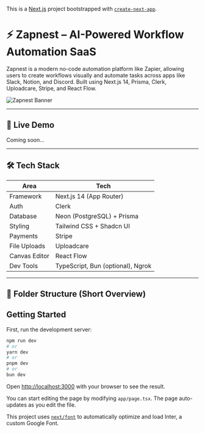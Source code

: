 This is a [Next.js](https://nextjs.org/) project bootstrapped with [`create-next-app`](https://github.com/vercel/next.js/tree/canary/packages/create-next-app).
# ⚡ Zapnest – AI-Powered Workflow Automation SaaS

Zapnest is a modern no-code automation platform like Zapier, allowing users to create workflows visually and automate tasks across apps like Slack, Notion, and Discord. Built using Next.js 14, Prisma, Clerk, Uploadcare, Stripe, and React Flow.

![Zapnest Banner](./public/banner.png)

---

## 🚀 Live Demo

Coming soon...

---

## 🛠️ Tech Stack

| Area          | Tech                           |
|---------------|--------------------------------|
| Framework     | Next.js 14 (App Router)        |
| Auth          | Clerk                          |
| Database      | Neon (PostgreSQL) + Prisma     |
| Styling       | Tailwind CSS + Shadcn UI       |
| Payments      | Stripe                         |
| File Uploads  | Uploadcare                     |
| Canvas Editor | React Flow                     |
| Dev Tools     | TypeScript, Bun (optional), Ngrok |

---

## 📂 Folder Structure (Short Overview)


## Getting Started

First, run the development server:

```bash
npm run dev
# or
yarn dev
# or
pnpm dev
# or
bun dev
```

Open [http://localhost:3000](http://localhost:3000) with your browser to see the result.

You can start editing the page by modifying `app/page.tsx`. The page auto-updates as you edit the file.

This project uses [`next/font`](https://nextjs.org/docs/basic-features/font-optimization) to automatically optimize and load Inter, a custom Google Font.


